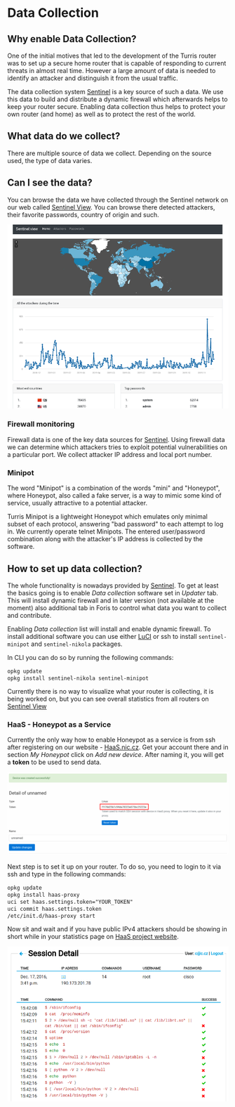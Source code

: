 # Data Collection

## Why enable Data Collection?

One of the initial motives that led to the development of the Turris router was
to set up a secure home router that is capable of responding to current threats
in almost real time. However a large amount of data is needed to identify an
attacker and distinguish it from the usual traffic.

The data collection system [Sentinel](apps/sentinel.md) is a key source of such a data. We use this
data to build
and distribute a dynamic firewall which afterwards helps to keep your router secure.
Enabling data collection thus helps to protect your own router (and home) as well
as to protect the rest of the world.

## What data do we collect?

There are multiple source of data we collect. Depending on the source used, the
type of data varies.

## Can I see the data?

You can browse the data we have collected through the Sentinel network on our
web called [Sentinel View](https://view.sentinel.turris.cz/). You can browse
there detected attackers, their favorite passwords, country of origin and such.

![Sentinel View](sview.png)

### Firewall monitoring

Firewall data is one of the key data sources for [Sentinel](apps/sentinel.md). Using firewall data
we can determine which attackers tries to exploit potential vulnerabilities on
a particular port. We collect attacker IP address and local port number.

### Minipot

The word "Minipot" is a combination of the words "mini" and "Honeypot", where
Honeypot, also called a fake server, is a way to mimic some kind of service,
usually attractive to a potential attacker.

Turris Minipot is a lightweight Honeypot which emulates only minimal subset of
each protocol, answering "bad password" to each attempt to log in. We currently
operate telnet Minipots. The entered user/password combination along with
the attacker's IP address is collected by the software.

## How to set up data collection?

The whole functionality is nowadays provided by [Sentinel](apps/sentinel.md).
To get at least the basics going is to enable _Data collection_ software set in
_Updater_ tab. This will install dynamic firewall and in later version (not
available at the moment) also additional tab in Foris to control what data you
want to collect and contribute.

Enabling _Data collection_ list will install and enable dynamic firewall. To
install additional software you can use either [LuCI](luci/luci.md)
or ssh to install `sentinel-minipot` and `sentinel-nikola` packages.

In CLI you can do so by running the following commands:

```
opkg update
opkg install sentinel-nikola sentinel-minipot
```

Currently there is no way to visualize what your router is collecting, it is
being worked on, but you can see overall statistics from all routers on
[Sentinel View](https://view.sentinel.turris.cz)

### HaaS - Honeypot as a Service

Currently the only way how to enable Honeypot as a service is from ssh after
registering on our website - [HaaS.nic.cz](https://haas.nic.cz). Get your
account there and in section _My Honeypot_ click on _Add new device_. After
naming it, you will get a **token** to be used to send data.

![HaaS Device](haas-device.png)

Next step is to set it up on your router. To do so, you need to login to it via
ssh and type in the following commands:

```
opkg update
opkg install haas-proxy
uci set haas.settings.token="YOUR_TOKEN"
uci commit haas.settings.token
/etc/init.d/haas-proxy start
```

Now sit and wait and if you have public IPv4 attackers should be showing in
short while in your statistics page on [HaaS project
website](https://haas.nic.cz).

![HaaS Session](haas-session.png)
